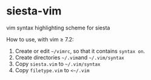 # siesta-vim
vim syntax highlighting scheme for siesta

How to use, with vim &#8805; 7.2: 

1. Create or edit `~/vimrc`, so that it contains `syntax on`. 
2. Create directories `~/.vim`and `~/.vim/syntax`
3. Copy `siesta.vim` to `~/.vim/syntax`
4. Copy `filetype.vim` to `<~/.vim`
